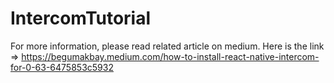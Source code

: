 # IntercomTutorial
For more information, please read related article on medium.
Here is the link => https://begumakbay.medium.com/how-to-install-react-native-intercom-for-0-63-6475853c5932
